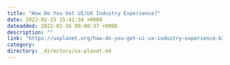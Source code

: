 ```yaml
---
title: "How Do You Get UI/UX Industry Experience?"
date: 2022-02-15 15:41:34 +0000
dateadded: 2022-02-16 00:00:37 +0000
description: ""
link: "https://uxplanet.org/how-do-you-get-ui-ux-industry-experience-b3516f27fc6a?source=rss----819cc2aaeee0---4"
category:
directory: _directory/ux-planet.md
---
```

